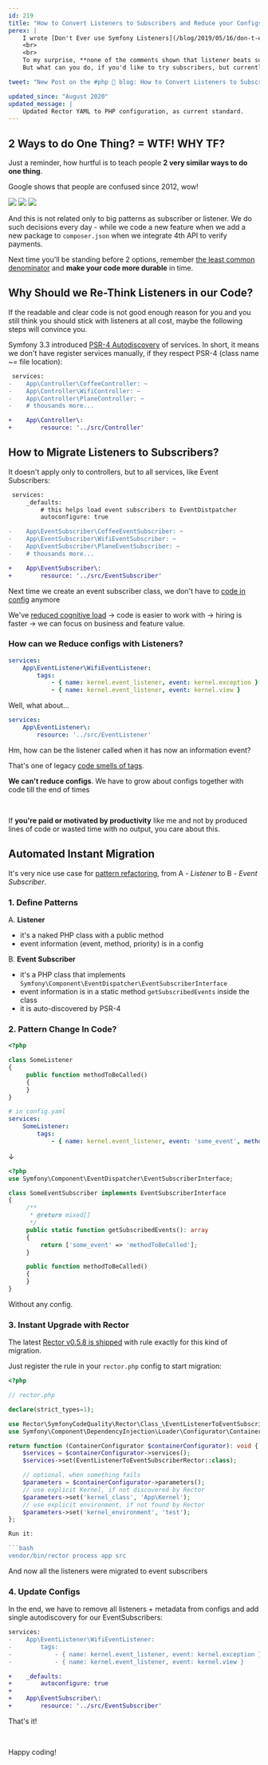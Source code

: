 ```yaml
---
id: 219
title: "How to Convert Listeners to Subscribers and Reduce your Configs"
perex: |
    I wrote [Don't Ever use Symfony Listeners](/blog/2019/05/16/don-t-ever-use-listeners) 2 months ago (if you missed it, be sure to read it to better understand this 2nd part). It got many constructive comments, mostly focused on particular standalone sentences without context.
    <br>
    <br>
    To my surprise, **none of the comments shown that listener beats subscriber**.<br>
    But what can you do, if you'd like to try subscribers, but currently have over 100 listeners in your application?

tweet: "New Post on the #php 🐘 blog: How to Convert Listeners to Subscribers and Reduce your Configs          #symfony @rectorphp"

updated_since: "August 2020"
updated_message: |
    Updated Rector YAML to PHP configuration, as current standard.
---
```


## 2 Ways to do One Thing? = WTF! WHY TF?

Just a reminder, how hurtful is to teach people **2 very similar ways to do one thing**.

Google shows that people are confused since 2012, wow!

<img src="/assets/images/posts/2019/listen-to-sub/github.png" class="img-thumbnail">
<img src="/assets/images/posts/2019/listen-to-sub/quote.png" class="img-thumbnail">
<img src="/assets/images/posts/2019/listen-to-sub/so.png" class="img-thumbnail">

And this is not related only to big patterns as subscriber or listener. We do such decisions every day - while we code a new feature when we add a new package to `composer.json` when we integrate 4th API to verify payments.

Next time you'll be standing before 2 options, remember [the least common denominator](/blog/2019/07/01/5-workflow-tips-every-php-developer-should-know/#5-use-elementary-maths-to-become-master) and **make your code more durable** in time.

## Why Should we Re-Think Listeners in our Code?

If the readable and clear code is not good enough reason for you and you still think
you should stick with listeners at all cost, maybe the following steps will convince you.

Symfony 3.3 introduced [PSR-4 Autodiscovery](/blog/2017/05/07/how-to-refactor-to-new-dependency-injection-features-in-symfony-3-3) of services. In short, it means we don't have register services manually, if they respect PSR-4 (class name ~= file location):

```diff
 services:
-    App\Controller\CoffeeController: ~
-    App\Controller\WifiController: ~
-    App\Controller\PlaneController: ~
-    # thousands more...

+    App\Controller\:
+        resource: '../src/Controller'
```

## How to Migrate Listeners to Subscribers?

It doesn't apply only to controllers, but to all services, like Event Subscribers:

```diff
 services:
     _defaults:
         # this helps load event subscribers to EventDistpatcher
         autoconfigure: true

-    App\EventSubscriber\CoffeeEventSubscriber: ~
-    App\EventSubscriber\WifiEventSubscriber: ~
-    App\EventSubscriber\PlaneEventSubscriber: ~
-    # thousands more...

+    App\EventSubscriber\:
+        resource: '../src/EventSubscriber'
```

Next time we create an event subscriber class, we don't have to [code in config](/blog/2019/02/14/why-config-coding-sucks) anymore <em class="fas fa-fw fa-lg fa-check text-success"></em>

We've [reduced cognitive load](/blog/2018/05/21/is-your-code-readable-by-humans-cognitive-complexity-tells-you) → code is easier to work with → hiring is faster → we can focus on business and feature value.

### How can we Reduce configs with Listeners?

```yaml
services:
    App\EventListener\WifiEventListener:
        tags:
            - { name: kernel.event_listener, event: kernel.exception }
            - { name: kernel.event_listener, event: kernel.view }
```

Well, what about...

```yaml
services:
    App\EventListener\:
        resource: '../src/EventListener'
```

Hm, how can be the listener called when it has now an information event?

That's one of legacy [code smells of tags](/blog/2017/02/12/drop-all-service-tags-in-your-nette-and-symfony-applications).

**We can't reduce configs**. We have to grow about configs together with code till the end of times <em class="fas fa-fw fa-2x fa-times text-danger fa-lg"></em>

<br>

If **you're paid or motivated by productivity** like me and not by produced lines of code or wasted time with no output, you care about this.

## Automated Instant Migration

It's very nice use case for [pattern refactoring](/blog/2019/04/15/pattern-refactoring), from A - *Listener* to B - *Event Subscriber*.

### 1. Define Patterns

A. **Listener**

- it's a naked PHP class with a public method
- event information (event, method, priority) is in a config

B. **Event Subscriber**

- it's a PHP class that implements `Symfony\Component\EventDispatcher\EventSubscriberInterface`
- event information is in a static method `getSubscribedEvents` inside the class
- it is auto-discovered by PSR-4

### 2. Pattern Change In Code?

```php
<?php

class SomeListener
{
     public function methodToBeCalled()
     {
     }
}
```

```yaml
# in config.yaml
services:
    SomeListener:
        tags:
            - { name: kernel.event_listener, event: 'some_event', method: 'methodToBeCalled' }
```

↓

```php
<?php
use Symfony\Component\EventDispatcher\EventSubscriberInterface;

class SomeEventSubscriber implements EventSubscriberInterface
{
     /**
      * @return mixed[]
      */
     public static function getSubscribedEvents(): array
     {
         return ['some_event' => 'methodToBeCalled'];
     }

     public function methodToBeCalled()
     {
     }
}
```

Without any config.


### 3. Instant Upgrade with Rector

The latest [Rector v0.5.8 is shipped](https://twitter.com/rectorphp/status/1152862370630459393) with rule exactly for this kind of migration.

Just register the rule in your `rector.php` config to start migration:

```php
<?php

// rector.php

declare(strict_types=1);

use Rector\SymfonyCodeQuality\Rector\Class_\EventListenerToEventSubscriberRector;
use Symfony\Component\DependencyInjection\Loader\Configurator\ContainerConfigurator;

return function (ContainerConfigurator $containerConfigurator): void {
    $services = $containerConfigurator->services();
    $services->set(EventListenerToEventSubscriberRector::class);

    // optional, when something fails
    $parameters = $containerConfigurator->parameters();
    // use explicit Kernel, if not discovered by Rector
    $parameters->set('kernel_class', 'App\Kernel');
    // use explicit environment, if not found by Rector
    $parameters->set('kernel_environment', 'test');
};

Run it:

```bash
vendor/bin/rector process app src
```

And now all the listeners were migrated to event subscribers <em class="fas fa-fw fa-lg fa-check text-success"></em>

### 4. Update Configs

In the end, we have to remove all listeners + metadata from configs and add single autodiscovery for our EventSubscribers:

```diff
services:
-    App\EventListener\WifiEventListener:
-        tags:
-            - { name: kernel.event_listener, event: kernel.exception }
-            - { name: kernel.event_listener, event: kernel.view }

+    _defaults:
+        autoconfigure: true
+
+    App\EventSubscriber\:
+        resource: '../src/EventSubscriber'
```

That's it!

<br>

Happy coding!
